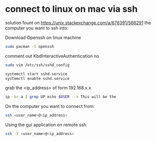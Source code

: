# connect to linux on mac via ssh
solution fount on https://unix.stackexchange.com/a/676391/566291
the computer you want to ssh into:

Download Openssh on linux machine
```sh
sudo pacman -S openssh
```
comment out KbdInteractiveAuthentication no
```sh
sudo vim /etc/ssh/sshd_config
```

```sh
systemctl start sshd.service
systemctl enable sshd.service
```

grab the <ip_address> of form 192.168.x.x
```sh
ip -br a | grep UP echo $USER --> This will be the
```

On the computer you want to connect from:
```sh
ssh <user_name>@<ip_address>
```

Using the gui application on remote ssh
```sh
ssh -X <user_name>@<ip_address>
```
